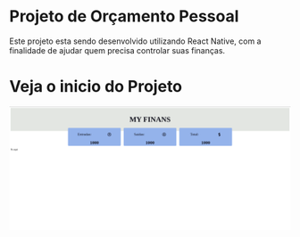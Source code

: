 <h1>Projeto de Orçamento Pessoal</h1>
<p>Este projeto esta sendo desenvolvido utilizando React Native, com a finalidade de ajudar quem precisa controlar suas finanças.</p>

<h1>Veja o inicio do Projeto</h1>
<img src="print.png">